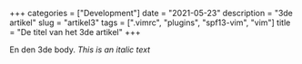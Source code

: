 +++
categories = ["Development"]
date = "2021-05-23"
description = "3de artikel"
slug = "artikel3"
tags = [".vimrc", "plugins", "spf13-vim", "vim"]
title = "De titel van het 3de artikel"
+++

En den 3de body.
*This is an italic text*
